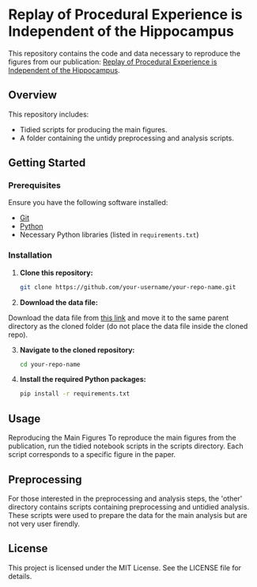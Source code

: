 # Replay of Procedural Experience is Independent of the Hippocampus

This repository contains the code and data necessary to reproduce the figures from our publication: [Replay of Procedural Experience is Independent of the Hippocampus](https://www.biorxiv.org/content/10.1101/2024.06.05.597547v1.full.pdf).

## Overview

This repository includes:
- Tidied scripts for producing the main figures.
- A folder containing the untidy preprocessing and analysis scripts.

## Getting Started

### Prerequisites

Ensure you have the following software installed:
- [Git](https://git-scm.com/)
- [Python](https://www.python.org/downloads/)
- Necessary Python libraries (listed in `requirements.txt`) 

### Installation

1. **Clone this repository:**

   ```bash
   git clone https://github.com/your-username/your-repo-name.git

2. **Download the data file:**

Download the data file from [this link](#) and move it to the same parent directory as the cloned folder (do not place the data file inside the cloned repo).

3. **Navigate to the cloned repository:**

   ```bash
   cd your-repo-name

4. **Install the required Python packages:**
  
    ```bash
    pip install -r requirements.txt

## Usage
Reproducing the Main Figures
To reproduce the main figures from the publication, run the tidied notebook scripts in the scripts directory. Each script corresponds to a specific figure in the paper.

## Preprocessing
For those interested in the preprocessing and analysis steps, the 'other' directory contains scripts containing preprocessing and untidied analysis. These scripts were used to prepare the data for the main analysis but are not very user firendly.

## License
This project is licensed under the MIT License. See the LICENSE file for details.

